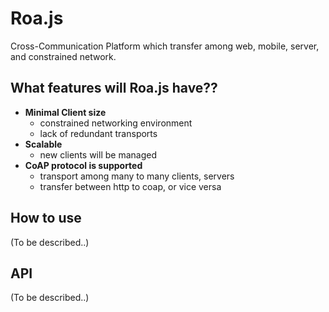 
# Roa.js

Cross-Communication Platform which transfer among web, mobile, server, and constrained network.




## What features will Roa.js have??

- **Minimal Client size**
	- constrained networking environment
	- lack of redundant transports
- **Scalable**
	- new clients will be managed
- **CoAP protocol is supported**
	- transport among many to many clients, servers
	- transfer between http to coap, or vice versa

## How to use
(To be described..)
## API
(To be described..)
